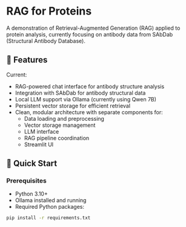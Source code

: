 # RAG for Proteins

A demonstration of Retrieval-Augmented Generation (RAG) applied to protein analysis, currently focusing on antibody data from SAbDab (Structural Antibody Database).

## 🌟 Features

Current:
- RAG-powered chat interface for antibody structure analysis
- Integration with SAbDab for antibody structural data
- Local LLM support via Ollama (currently using Qwen 7B)
- Persistent vector storage for efficient retrieval
- Clean, modular architecture with separate components for:
  - Data loading and preprocessing
  - Vector storage management
  - LLM interface
  - RAG pipeline coordination
  - Streamlit UI

## 🚀 Quick Start

### Prerequisites

- Python 3.10+
- Ollama installed and running
- Required Python packages:
```bash
pip install -r requirements.txt

